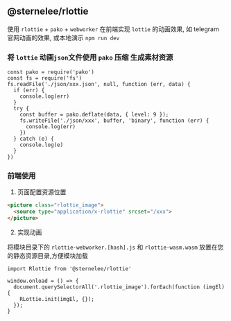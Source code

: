 ## @sternelee/rlottie

使用 `rlottie` + `pako` + `webworker` 在前端实现 `lottie` 的动画效果, 如 telegram 官网动画的效果, 或本地演示 `npm run dev`

### 将 `lottie` 动画`json`文件使用 `pako` 压缩 生成素材资源

```javasript
const pako = require('pako')
const fs = require('fs')
fs.readFile('./json/xxx.json', null, function (err, data) {
  if (err) {
    console.log(err)
  }
  try {
    const buffer = pako.deflate(data, { level: 9 });
    fs.writeFile('./json/xxx', buffer, 'binary', function (err) {
      console.log(err)
    })
  } catch (e) {
    console.log(e)
  }
})
```


### 前端使用

1. 页面配置资源位置

```html
<picture class="rlottie_image">
  <source type="application/x-rlottie" srcset="/xxx">
</picture>
```

2. 实现动画

将模块目录下的 `rlottie-webworker.[hash].js` 和 `rlottie-wasm.wasm` 放置在您的静态资源目录,方便模块加载

```javasript
import Rlottie from '@sternelee/rlottie'

window.onload = () => {
  document.querySelectorAll('.rlottie_image').forEach(function (imgEl) {
    RLottie.init(imgEl, {});
  });
}
```
